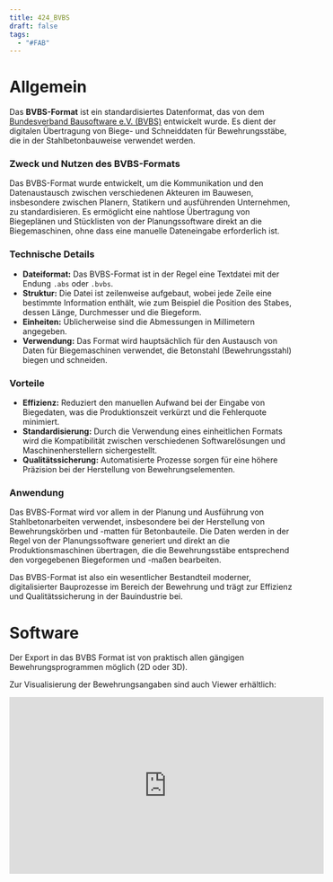 ```yaml
---
title: 424_BVBS
draft: false
tags:
  - "#FAB"
---
```

 
# Allgemein

Das **BVBS-Format** ist ein standardisiertes Datenformat, das von dem [Bundesverband Bausoftware e.V. (BVBS)](https://www.bvbs.de/) entwickelt wurde. Es dient der digitalen Übertragung von Biege- und Schneiddaten für Bewehrungsstäbe, die in der Stahlbetonbauweise verwendet werden.

### Zweck und Nutzen des BVBS-Formats

Das BVBS-Format wurde entwickelt, um die Kommunikation und den Datenaustausch zwischen verschiedenen Akteuren im Bauwesen, insbesondere zwischen Planern, Statikern und ausführenden Unternehmen, zu standardisieren. Es ermöglicht eine nahtlose Übertragung von Biegeplänen und Stücklisten von der Planungssoftware direkt an die Biegemaschinen, ohne dass eine manuelle Dateneingabe erforderlich ist.

### Technische Details

- **Dateiformat:** Das BVBS-Format ist in der Regel eine Textdatei mit der Endung `.abs` oder `.bvbs`.
- **Struktur:** Die Datei ist zeilenweise aufgebaut, wobei jede Zeile eine bestimmte Information enthält, wie zum Beispiel die Position des Stabes, dessen Länge, Durchmesser und die Biegeform.
- **Einheiten:** Üblicherweise sind die Abmessungen in Millimetern angegeben.
- **Verwendung:** Das Format wird hauptsächlich für den Austausch von Daten für Biegemaschinen verwendet, die Betonstahl (Bewehrungsstahl) biegen und schneiden.

### Vorteile

- **Effizienz:** Reduziert den manuellen Aufwand bei der Eingabe von Biegedaten, was die Produktionszeit verkürzt und die Fehlerquote minimiert.
- **Standardisierung:** Durch die Verwendung eines einheitlichen Formats wird die Kompatibilität zwischen verschiedenen Softwarelösungen und Maschinenherstellern sichergestellt.
- **Qualitätssicherung:** Automatisierte Prozesse sorgen für eine höhere Präzision bei der Herstellung von Bewehrungselementen.

### Anwendung

Das BVBS-Format wird vor allem in der Planung und Ausführung von Stahlbetonarbeiten verwendet, insbesondere bei der Herstellung von Bewehrungskörben und -matten für Betonbauteile. Die Daten werden in der Regel von der Planungssoftware generiert und direkt an die Produktionsmaschinen übertragen, die die Bewehrungsstäbe entsprechend den vorgegebenen Biegeformen und -maßen bearbeiten.

Das BVBS-Format ist also ein wesentlicher Bestandteil moderner, digitalisierter Bauprozesse im Bereich der Bewehrung und trägt zur Effizienz und Qualitätssicherung in der Bauindustrie bei.

# Software

Der Export in das BVBS Format ist von praktisch allen gängigen Bewehrungsprogrammen möglich (2D oder 3D).

Zur Visualisierung der Bewehrungsangaben sind auch Viewer erhältlich:


<iframe width="560" height="315" src="https://www.youtube.com/embed/SX3_53XH8Q8?si=Ca_E8YuABvRdrNyp" title="YouTube video player" frameborder="0" allow="accelerometer; autoplay; clipboard-write; encrypted-media; gyroscope; picture-in-picture; web-share" referrerpolicy="strict-origin-when-cross-origin" allowfullscreen></iframe>